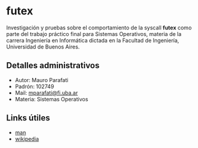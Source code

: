 # futex
Investigación y pruebas sobre el comportamiento de la syscall **futex** como parte del trabajo práctico final para Sistemas Operativos, materia de la carrera Ingeniería en Informática dictada en la Facultad de Ingeniería, Universidad de Buenos Aires.

## Detalles administrativos
* Autor: Mauro Parafati
* Padrón: 102749
* Mail: mparafati@fi.uba.ar
* Materia: Sistemas Operativos

## Links útiles
* [man](https://man7.org/linux/man-pages/man2/futex.2.html)
* [wikipedia](https://en.wikipedia.org/wiki/Futex)